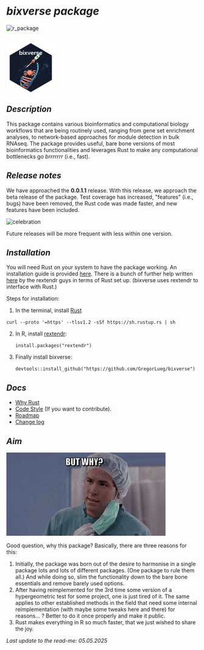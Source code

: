# *bixverse package*

![r_package](https://img.shields.io/badge/R_package-0.0.1.1-orange) 

</br>

<img src="/misc/pics/bixverse_logo.png" width="128" height="128" alt="bixverse logo">

</br>

## *Description* 

This package contains various bioinformatics and computational biology workflows
that are being routinely used, ranging from gene set enrichment analyses, to 
network-based approaches for module detection in bulk RNAseq. The package provides
useful, bare bone versions of most bioinformatics functionalities and leverages Rust
to make any computational bottlenecks go *brrrrrrr* (i.e., fast).

## *Release notes*

We have approached the **0.0.1.1** release. With this release, we approach the
beta release of the package. Test coverage has increased, "features" (i.e., bugs)
have been removed, the Rust code was made faster, and new features have been
included.

<img src="https://media1.tenor.com/m/65jRkhUA2MIAAAAd/yaaay-saturday-night-live.gif" width="320" height="320" alt="celebration">

Future releases will be more frequent with less within one version.

## *Installation*

You will need Rust on your system to have the package working. An installation
guide is provided [here](https://www.rust-lang.org/tools/install). There is a 
bunch of further help written [here](https://extendr.github.io/rextendr/index.html)
by the rextendr guys in terms of Rust set up. (bixverse uses rextendr to interface
with Rust.)

Steps for installation: 
1. In the terminal, install [Rust](https://www.rust-lang.org/tools/install) 

  ```
  curl --proto '=https' --tlsv1.2 -sSf https://sh.rustup.rs | sh
  ```
   
2. In R, install [rextendr](https://extendr.github.io/rextendr/index.html):

   ```
   install.packages("rextendr")
   ```

3. Finally install bixverse:

   ```
   devtools::install_github("https://github.com/GregorLueg/bixverse")
   ```

## *Docs*

- [Why Rust](/docs/why_rust.md)
- [Code Style](/docs/code_style.md) (If you want to contribute).
- [Roadmap](/docs/roadmap.md)
- [Change log](/docs/change_log.md)

## *Aim*

<img src="/misc/pics/but_why.png" width="418" height="218" alt="but why">

Good question, why this package? Basically, there are three reasons for this:
1. Initially, the package was born out of the desire to harmonise in a single 
package lots and lots of different packages. (One package to rule them all.) 
And while doing so, slim the functionality down to the bare bone essentials and
remove barely used options.
2. After having reimplemented for the 3rd time some version of a 
hypergeometric test for some project, one is just tired of it. The same applies 
to other established methods in the field that need some internal reimplementation
(with maybe some tweaks here and there) for reasons... ? Better to do it once
properly and make it public.
3. Rust makes everything in R so much faster, that we just wished to share the 
joy.

*Last update to the read-me: 05.05.2025*
